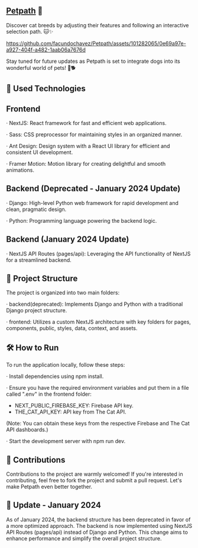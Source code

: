 ## [Petpath](https://petpath.vercel.app/) 🐾

Discover cat breeds by adjusting their features and following an interactive selection path. 🐱✨


https://github.com/facundochavez/Petpath/assets/101282065/0e69a97e-a927-404f-a482-1aab06a7676d

Stay tuned for future updates as Petpath is set to integrate dogs into its wonderful world of pets! 🐾🐕

## 🚀 Used Technologies

## Frontend

· NextJS: React framework for fast and efficient web applications.

· Sass: CSS preprocessor for maintaining styles in an organized manner.

· Ant Design: Design system with a React UI library for efficient and consistent UI development.

· Framer Motion: Motion library for creating delightful and smooth animations.

## Backend (Deprecated - January 2024 Update)

· Django: High-level Python web framework for rapid development and clean, pragmatic design.

· Python: Programming language powering the backend logic.

## Backend (January 2024 Update)

· NextJS API Routes (pages/api): Leveraging the API functionality of NextJS for a streamlined backend.


## 📁 Project Structure

The project is organized into two main folders:

· backend(deprecated): Implements Django and Python with a traditional Django project structure.

· frontend: Utilizes a custom NextJS architecture with key folders for pages, components, public, styles, data, context, and assets.

## 🛠️ How to Run

To run the application locally, follow these steps:

· Install dependencies using npm install.

· Ensure you have the required environment variables and put them in a file called ".env" in the frontend folder:
  - NEXT_PUBLIC_FIREBASE_KEY: Firebase API key.
  - THE_CAT_API_KEY: API key from The Cat API.

(Note: You can obtain these keys from the respective Firebase and The Cat API dashboards.)

· Start the development server with npm run dev.

## 🤝 Contributions

Contributions to the project are warmly welcomed! If you're interested in contributing, feel free to fork the project and submit a pull request. Let's make Petpath even better together.

## 🔄 Update - January 2024

As of January 2024, the backend structure has been deprecated in favor of a more optimized approach. The backend is now implemented using NextJS API Routes (pages/api) instead of Django and Python. This change aims to enhance performance and simplify the overall project structure.
